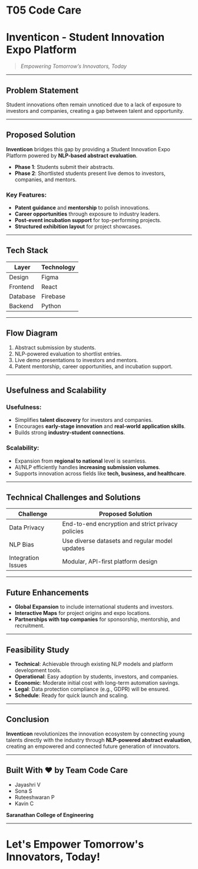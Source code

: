 # T05 Code Care
#  Inventicon - Student Innovation Expo Platform

> *Empowering Tomorrow’s Innovators, Today*

---

##  Problem Statement

Student innovations often remain unnoticed due to a lack of exposure to investors and companies, creating a gap between talent and opportunity.

---

##  Proposed Solution

**Inventicon** bridges this gap by providing a Student Innovation Expo Platform powered by **NLP-based abstract evaluation**.

-  **Phase 1**: Students submit their abstracts.
-  **Phase 2**: Shortlisted students present live demos to investors, companies, and mentors.

### Key Features:
-  **Patent guidance** and **mentorship** to polish innovations.
-  **Career opportunities** through exposure to industry leaders.
-  **Post-event incubation support** for top-performing projects.
-  **Structured exhibition layout** for project showcases.

---

##  Tech Stack

| Layer       | Technology    |
|-------------|---------------|
|  Design     | Figma         |
|  Frontend   | React         |
|  Database   | Firebase      |
|  Backend    | Python        |

---

##  Flow Diagram

1. Abstract submission by students.
2. NLP-powered evaluation to shortlist entries.
3. Live demo presentations to investors and mentors.
4. Patent mentorship, career opportunities, and incubation support.

---

##  Usefulness and Scalability

### Usefulness:
- Simplifies **talent discovery** for investors and companies.
- Encourages **early-stage innovation** and **real-world application skills**.
- Builds strong **industry-student connections**.

### Scalability:
- Expansion from **regional to national** level is seamless.
- AI/NLP efficiently handles **increasing submission volumes**.
- Supports innovation across fields like **tech, business, and healthcare**.

---

##  Technical Challenges and Solutions

| Challenge           | Proposed Solution |
|----------------------|-------------------|
|  Data Privacy      | End-to-end encryption and strict privacy policies |
|  NLP Bias          | Use diverse datasets and regular model updates |
| Integration Issues | Modular, API-first platform design |

---

##  Future Enhancements

-  **Global Expansion** to include international students and investors.
-  **Interactive Maps** for project origins and expo locations.
-  **Partnerships with top companies** for sponsorship, mentorship, and recruitment.

---

##  Feasibility Study

- **Technical**: Achievable through existing NLP models and platform development tools.
- **Operational**: Easy adoption by students, investors, and companies.
- **Economic**: Moderate initial cost with long-term automation savings.
- **Legal**: Data protection compliance (e.g., GDPR) will be ensured.
- **Schedule**: Ready for quick launch and scaling.

---

##  Conclusion

**Inventicon** revolutionizes the innovation ecosystem by connecting young talents directly with the industry through **NLP-powered abstract evaluation**, creating an empowered and connected future generation of innovators.

---

##  Built With ❤️ by Team Code Care

- Jayashri V
- Sona S
- Ruteeshwaran P
- Kavin C

**Saranathan College of Engineering**

---

#  Let's Empower Tomorrow's Innovators, Today!
